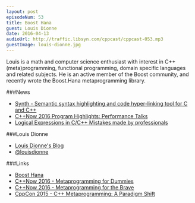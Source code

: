 ```yaml
---
layout: post
episodeNum: 53
title: Boost Hana
guest: Louis Dionne
date: 2016-04-13
audioUrl: http://traffic.libsyn.com/cppcast/cppcast-053.mp3
guestImage: louis-dionne.jpg
---
```


Louis is a math and computer science enthusiast with interest in C++ 
(meta)programming, functional programming, domain specific languages 
and related subjects. He is an active member of the Boost community, 
and recently wrote the Boost.Hana metaprogramming library.

###News

 - [Synth - Semantic syntax highlighting and code hyper-linking tool for C and C++](https://www.reddit.com/r/cpp/comments/4d6by9/synth_a_libclang_based_tool_for_generating/)
 - [C++Now 2016 Program Highlights: Performance Talks](http://cppnow.org/2016-conference/announcements/2016/04/11/program-highlights-performance-talks.html)
 - [Logical Expressions in C/C++ Mistakes made by professionals](http://www.viva64.com/en/b/0390/)
 
###Louis Dionne

 - [Louis Dionne's Blog](http://ldionne.com/)
 - [@louisdionne](https://twitter.com/louisdionne)

###Links

 - [Boost Hana](https://github.com/boostorg/hana)
 - [C++Now 2016 - Metaprogramming for Dummies](http://cppnow2016.sched.org/event/6SfX/metaprogramming-for-dummies)
 - [C++Now 2016 - Metaprogramming for the Brave](http://cppnow2016.sched.org/event/6SfY/metaprogramming-for-the-brave)
 - [CppCon 2015 - C++ Metaprogramming: A Paradigm Shift](https://youtu.be/cg1wOINjV9U)
